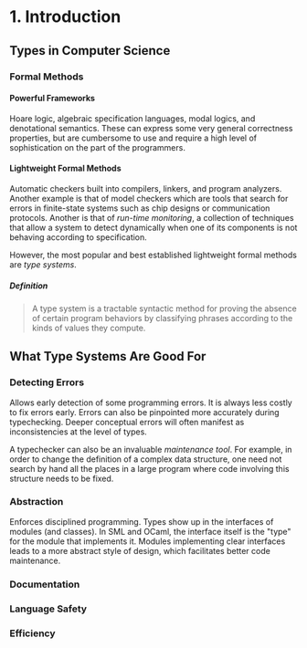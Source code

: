 # 1. Introduction

## Types in Computer Science

### Formal Methods

#### Powerful Frameworks
Hoare logic, algebraic specification languages, modal logics, and denotational
semantics. These can express some very general correctness properties, but are
cumbersome to use and require a high level of sophistication on the part of the
programmers.

#### Lightweight Formal Methods
Automatic checkers built into compilers, linkers, and program analyzers. Another
example is that of model checkers which are tools that search for errors in
finite-state systems such as chip designs or communication protocols. Another
is that of *run-time monitoring*, a collection of techniques that allow a system
to detect dynamically when one of its components is not behaving according to
specification.

However, the most popular and best established lightweight formal methods are
*type systems*.

##### Definition
> A type system is a tractable syntactic method for proving the absence of
> certain program behaviors by classifying phrases according to the kinds of
> values they compute.


## What Type Systems Are Good For

### Detecting Errors
Allows early detection of some programming errors. It is always less costly
to fix errors early. Errors can also be pinpointed more accurately during
typechecking. Deeper conceptual errors will often manifest as inconsistencies
at the level of types.

A typechecker can also be an invaluable *maintenance tool*. For example, in
order to change the definition of a complex data structure, one need not
search by hand all the places in a large program where code involving this
structure needs to be fixed.

### Abstraction
Enforces disciplined programming. Types show up in the interfaces of modules
(and classes). In SML and OCaml, the interface itself is the "type" for the
module that implements it. Modules implementing clear interfaces leads to a
more abstract style of design, which facilitates better code maintenance.

### Documentation

### Language Safety

### Efficiency

